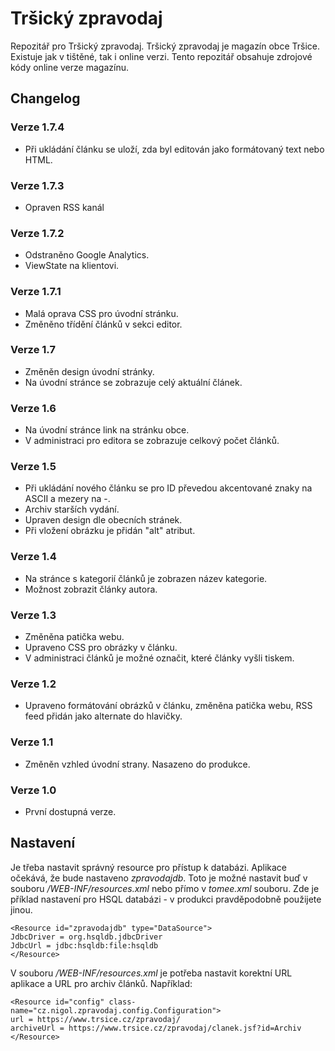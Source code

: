# Tršický zpravodaj
Repozitář pro Tršický zpravodaj. Tršický zpravodaj je magazín obce Tršice. Existuje jak v tištěné, tak i online verzi. Tento repozitář obsahuje zdrojové kódy online verze magazínu.

## Changelog

### Verze 1.7.4

* Při ukládání článku se uloží, zda byl editován jako formátovaný text nebo HTML.

### Verze 1.7.3

* Opraven RSS kanál

### Verze 1.7.2

* Odstraněno Google Analytics.
* ViewState na klientovi.

### Verze 1.7.1

* Malá oprava CSS pro úvodní stránku.
* Změněno třídění článků v sekci editor.

### Verze 1.7

* Změněn design úvodní stránky.
* Na úvodní stránce se zobrazuje celý aktuální článek.

### Verze 1.6

* Na úvodní stránce link na stránku obce.
* V administraci pro editora se zobrazuje celkový počet článků.

### Verze 1.5

* Při ukládání nového článku se pro ID převedou akcentované znaky na ASCII a mezery na -.
* Archiv starších vydání.
* Upraven design dle obecních stránek.
* Při vložení obrázku je přidán "alt" atribut.

### Verze 1.4

* Na stránce s kategorií článků je zobrazen název kategorie.
* Možnost zobrazit články autora.

### Verze 1.3

* Změněna patička webu.
* Upraveno CSS pro obrázky v článku.
* V administraci článků je možné označit, které články vyšli tiskem.

### Verze 1.2

* Upraveno formátování obrázků v článku, změněna patička webu, RSS feed přidán jako alternate do hlavičky.

### Verze 1.1

* Změněn vzhled úvodní strany. Nasazeno do produkce.

### Verze 1.0

* První dostupná verze.

## Nastavení

Je třeba nastavit správný resource pro přístup k databázi. Aplikace očekává, že bude nastaveno _zpravodajdb_. Toto je možné nastavit buď v souboru _/WEB-INF/resources.xml_ nebo přímo v _tomee.xml_ souboru. Zde je příklad nastavení pro HSQL databázi - v produkci pravděpodobně použijete jinou.

```
<Resource id="zpravodajdb" type="DataSource">
JdbcDriver = org.hsqldb.jdbcDriver
JdbcUrl = jdbc:hsqldb:file:hsqldb
</Resource>
```

V souboru _/WEB-INF/resources.xml_ je potřeba nastavit korektní URL aplikace a URL pro archiv článků. Například:

```
<Resource id="config" class-name="cz.nigol.zpravodaj.config.Configuration">
url = https://www.trsice.cz/zpravodaj/
archiveUrl = https://www.trsice.cz/zpravodaj/clanek.jsf?id=Archiv
</Resource>
```
